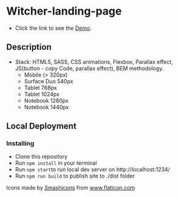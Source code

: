 # Witcher-landing-page
* Click the link to see the [Demo](https://lizakrasn.github.io/witcher-landing-page/).

## Description
* Stack: HTML5, SASS, CSS animations, Flexbox, Parallax effect, JS(button - copy Code, parallax effect), BEM methodology.
  - Mobile (> 320px)
  - Surface Duo 540px
  - Tablet 768px
  - Tablet 1024px
  - Notebook 1280px
  - Notebook 1440px
  
## Local Deployment  
### Installing
* Сlone this repository
* Run `npm install` in your terminal
* Run `npm start`to run local dev server on http://localhost:1234/
* Run `npm run build` to publish site to ./dist folder

<div>Icons made by <a href="https://www.flaticon.com/authors/smashicons" title="Smashicons">Smashicons</a> from <a href="https://www.flaticon.com/" title="Flaticon">www.flaticon.com</a></div>
